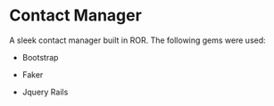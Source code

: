 # Contact Manager

A sleek contact manager built in ROR. The following gems were used:

* Bootstrap

* Faker

* Jquery Rails
